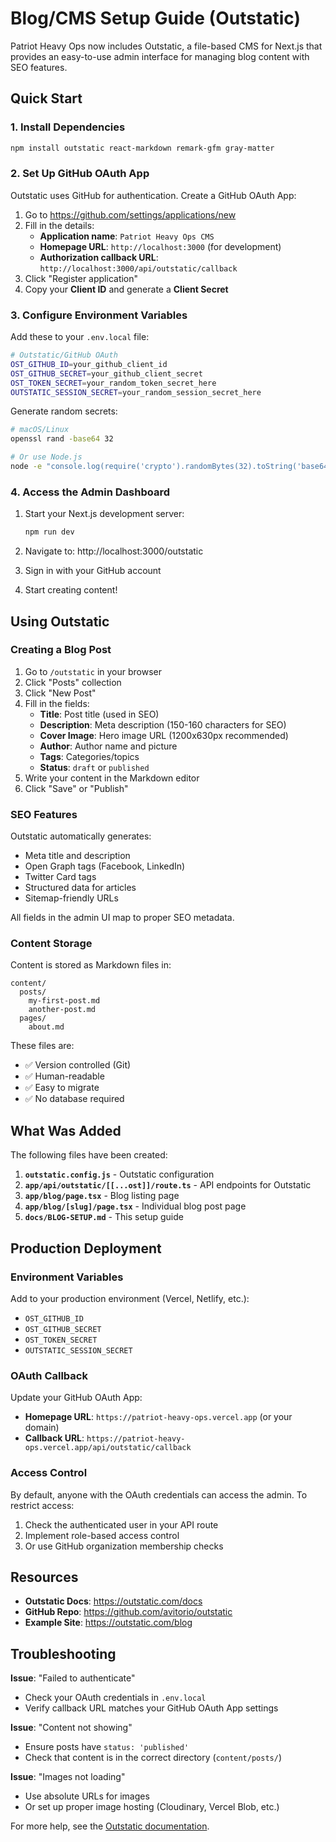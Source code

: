 # Blog/CMS Setup Guide (Outstatic)

Patriot Heavy Ops now includes Outstatic, a file-based CMS for Next.js that provides an easy-to-use admin interface for managing blog content with SEO features.

## Quick Start

### 1. Install Dependencies

```bash
npm install outstatic react-markdown remark-gfm gray-matter
```

### 2. Set Up GitHub OAuth App

Outstatic uses GitHub for authentication. Create a GitHub OAuth App:

1. Go to https://github.com/settings/applications/new
2. Fill in the details:
   - **Application name**: `Patriot Heavy Ops CMS`
   - **Homepage URL**: `http://localhost:3000` (for development)
   - **Authorization callback URL**: `http://localhost:3000/api/outstatic/callback`
3. Click "Register application"
4. Copy your **Client ID** and generate a **Client Secret**

### 3. Configure Environment Variables

Add these to your `.env.local` file:

```bash
# Outstatic/GitHub OAuth
OST_GITHUB_ID=your_github_client_id
OST_GITHUB_SECRET=your_github_client_secret
OST_TOKEN_SECRET=your_random_token_secret_here
OUTSTATIC_SESSION_SECRET=your_random_session_secret_here
```

Generate random secrets:
```bash
# macOS/Linux
openssl rand -base64 32

# Or use Node.js
node -e "console.log(require('crypto').randomBytes(32).toString('base64'))"
```

### 4. Access the Admin Dashboard

1. Start your Next.js development server:
   ```bash
   npm run dev
   ```

2. Navigate to: http://localhost:3000/outstatic

3. Sign in with your GitHub account

4. Start creating content!

## Using Outstatic

### Creating a Blog Post

1. Go to `/outstatic` in your browser
2. Click "Posts" collection
3. Click "New Post"
4. Fill in the fields:
   - **Title**: Post title (used in SEO)
   - **Description**: Meta description (150-160 characters for SEO)
   - **Cover Image**: Hero image URL (1200x630px recommended)
   - **Author**: Author name and picture
   - **Tags**: Categories/topics
   - **Status**: `draft` or `published`
5. Write your content in the Markdown editor
6. Click "Save" or "Publish"

### SEO Features

Outstatic automatically generates:
- Meta title and description
- Open Graph tags (Facebook, LinkedIn)
- Twitter Card tags
- Structured data for articles
- Sitemap-friendly URLs

All fields in the admin UI map to proper SEO metadata.

### Content Storage

Content is stored as Markdown files in:
```
content/
  posts/
    my-first-post.md
    another-post.md
  pages/
    about.md
```

These files are:
- ✅ Version controlled (Git)
- ✅ Human-readable
- ✅ Easy to migrate
- ✅ No database required

## What Was Added

The following files have been created:

1. **`outstatic.config.js`** - Outstatic configuration
2. **`app/api/outstatic/[[...ost]]/route.ts`** - API endpoints for Outstatic
3. **`app/blog/page.tsx`** - Blog listing page
4. **`app/blog/[slug]/page.tsx`** - Individual blog post page
5. **`docs/BLOG-SETUP.md`** - This setup guide

## Production Deployment

### Environment Variables

Add to your production environment (Vercel, Netlify, etc.):
- `OST_GITHUB_ID`
- `OST_GITHUB_SECRET`
- `OST_TOKEN_SECRET`
- `OUTSTATIC_SESSION_SECRET`

### OAuth Callback

Update your GitHub OAuth App:
- **Homepage URL**: `https://patriot-heavy-ops.vercel.app` (or your domain)
- **Callback URL**: `https://patriot-heavy-ops.vercel.app/api/outstatic/callback`

### Access Control

By default, anyone with the OAuth credentials can access the admin. To restrict access:

1. Check the authenticated user in your API route
2. Implement role-based access control
3. Or use GitHub organization membership checks

## Resources

- **Outstatic Docs**: https://outstatic.com/docs
- **GitHub Repo**: https://github.com/avitorio/outstatic
- **Example Site**: https://outstatic.com/blog

## Troubleshooting

**Issue**: "Failed to authenticate"
- Check your OAuth credentials in `.env.local`
- Verify callback URL matches your GitHub OAuth App settings

**Issue**: "Content not showing"
- Ensure posts have `status: 'published'`
- Check that content is in the correct directory (`content/posts/`)

**Issue**: "Images not loading"
- Use absolute URLs for images
- Or set up proper image hosting (Cloudinary, Vercel Blob, etc.)

For more help, see the [Outstatic documentation](https://outstatic.com/docs).

